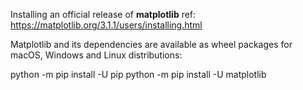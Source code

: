 Installing an official release of **matplotlib**
ref: https://matplotlib.org/3.1.1/users/installing.html

Matplotlib and its dependencies are available as wheel packages for macOS, Windows and Linux distributions:

python -m pip install -U pip
python -m pip install -U matplotlib